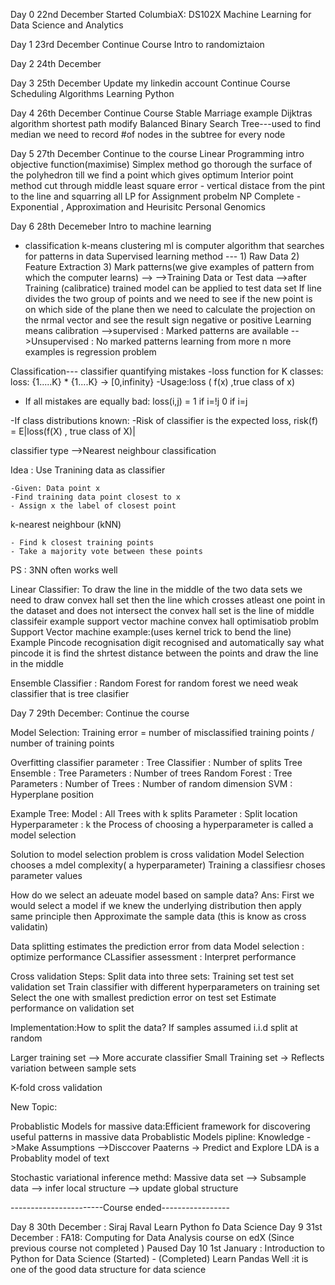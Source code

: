 Day 0 22nd December 
Started ColumbiaX: DS102X Machine Learning for Data Science and Analytics

Day 1 23rd December
Continue Course Intro to randomiztaion

Day 2 24th December

Day 3 25th December
Update my linkedin account
Continue Course Scheduling Algorithms
Learning Python

Day 4 26th December
Continue Course Stable Marriage example
Dijktras algorithm shortest path modify
Balanced Binary Search Tree---used to find median we need to record #of nodes in the subtree for every node

Day 5 27th December
Continue to the course
Linear Programming intro objective function(maximise)
Simplex method go thorough the surface of the polyhedron till we find a point which gives optimum
Interior point method cut through middle
least square error - vertical distace from the pint to the line and squarring all
LP for Assignment probelm
NP Complete - Exponential , Approximation and Heurisitc
Personal Genomics

Day 6 28th Decemeber
Intro to machine learning 
 * classification
k-means clustering
ml is computer algorithm that searches for patterns in data
Supervised learning method --- 1) Raw Data 2) Feature Extraction 3) Mark patterns(we give examples of pattern from which the computer learns) --> 
-->Training Data or Test data -->after Training (calibratice) trained model can be applied to test data set
If line divides the two group of points and we need to see if the new point is on which side of the plane then we need to calculate the projection on the nrmal vector and see the result sign 
negative or positive
Learning means calibration -->supervised : Marked patterns are available
			   -->Unsupervised : No marked patterns
learning from more n more examples is regression problem

Classification--- classifier 
quantifying mistakes
-loss function for K classes:
 	loss: {1.....K} * {1....K} -> [0,infinity}
-Usage:loss ( f(x) ,true class of x)
- If all mistakes are equally bad:
	loss(i,j) = 1 if i=!j 0 if i=j

-If class distributions known:
	-Risk of classifier is the expected loss,
		risk(f) = E|loss(f(X) , true class of X)|

classifier type -->Nearest neighbour classification

Idea : Use Tranining data as classifier
	
	-Given: Data point x
	-Find training data point closest to x
	- Assign x the label of closest point

k-nearest neighbour (kNN)

	- Find k closest training points
	- Take a majority vote between these points
PS
: 3NN often works well

Linear Classifier: To draw the line in the middle of the two data sets we need to draw convex hall set
then the line which crosses atleast one point in the dataset and does not intersect the convex hall set is the line of middle
classifeir example support vector machine
convex hall optimisatiob problm
Support Vector machine example:(uses kernel trick to bend the line)
	Example Pincode recognisation digit recognised and automatically say what pincode it is
find the shrtest distance between the points and draw the line in the middle

Ensemble Classifier : Random Forest
for random forest we need weak classifier that is tree clasifier


Day 7 29th December: Continue the course

Model Selection: 
	Training error = number of misclassified training points / number of training points

Overfitting
classifier parameter : Tree Classifier : Number of splits
			Tree Ensemble   : Tree Parameters
					: Number of trees
			Random Forest   : Tree Parameters
					:  Number of Trees
					:  Number of random dimension
			SVM		: Hyperplane position

Example Tree:   Model : All Trees with k splits
		Parameter : Split location
		Hyperparameter : k
	the Process of choosing a hyperparameter is called a model selection 

Solution to model selection problem is cross validation
Model Selection chooses a mdel complexity( a hyperparameter)
Training a classifiesr choses parameter values

How do we select an adeuate model based on sample data?
Ans: First we would select a model if we knew the underlying distribution
then apply same principle then Approximate the sample data (this is know as cross validatin)

Data splitting estimates the prediction error from data
Model selection : optimize performance
CLassifier assessment : Interpret performance

Cross validation Steps:
Split data into three sets: Training set test set validation set
Train classifier with different hyperparameters on training set
Select the one with smallest prediction error on test set
Estimate performance on validation set

Implementation:How to split the data?
If samples assumed i.i.d split at random

Larger training set  --> More accurate classifier
Small Training set  -> Reflects variation between sample sets

K-fold cross validation

New Topic:

Probablistic Models for massive data:Efficient framework for discovering useful patterns in massive data
Probablistic Models pipline: Knowledge ->Make Assumptions -->Disccover Paaterns -> Predict and Explore
LDA is  a Probablity model of text

Stochastic variational inference methd: Massive data set -->  Subsample data  --> infer local structure  --> update global structure

-----------------------Course ended-----------------

Day 8 30th December : Siraj Raval Learn Python fo Data Science
Day 9 31st December : FA18: Computing for Data Analysis course on edX (Since previous course not completed ) Paused
Day 10 1st January : Introduction to Python for Data Science (Started) - (Completed)
		Learn Pandas Well :it is one of the good data structure for data science




